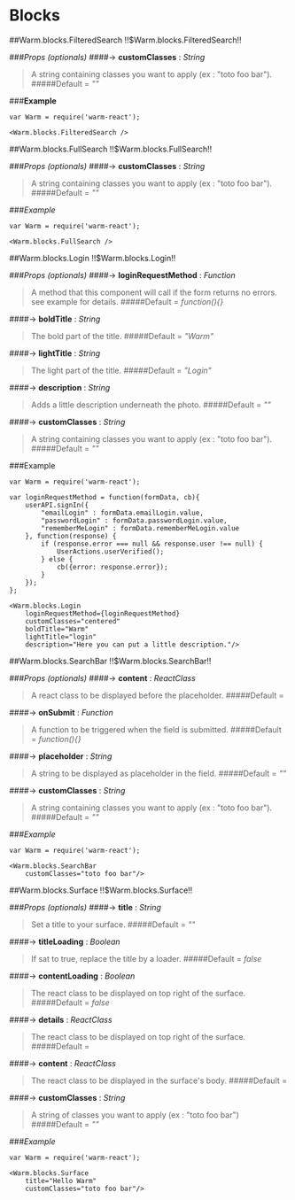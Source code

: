# Blocks


<!-- XXXXXXXXXXXXXXXXXXXXXXXXXXXXXXXXXXXXXXXXXXXXXXXXXXXXXXXXXXXXXXXXXXXXXXXXXXXXXXXXXXXXXXXXXXXXXXXXXXXXXXXXXXXXXXXX -->
##Warm.blocks.FilteredSearch !!$Warm.blocks.FilteredSearch!!

###*Props (optionals)*
####-> **customClasses** : *String*
> A string containing classes you want to apply (ex : "toto foo bar").
#####Default = *""*

###**Example**
```
var Warm = require('warm-react');

<Warm.blocks.FilteredSearch />
```


<!-- XXXXXXXXXXXXXXXXXXXXXXXXXXXXXXXXXXXXXXXXXXXXXXXXXXXXXXXXXXXXXXXXXXXXXXXXXXXXXXXXXXXXXXXXXXXXXXXXXXXXXXXXXXXXXXXX -->
##Warm.blocks.FullSearch !!$Warm.blocks.FullSearch!!

###*Props (optionals)*
####-> **customClasses** : *String*
> A string containing classes you want to apply (ex : "toto foo bar").
#####Default = *""*

###*Example*

```
var Warm = require('warm-react');

<Warm.blocks.FullSearch />
```


<!-- XXXXXXXXXXXXXXXXXXXXXXXXXXXXXXXXXXXXXXXXXXXXXXXXXXXXXXXXXXXXXXXXXXXXXXXXXXXXXXXXXXXXXXXXXXXXXXXXXXXXXXXXXXXXXXXX -->
##Warm.blocks.Login !!$Warm.blocks.Login!!

###*Props (optionals)*
####-> **loginRequestMethod** : *Function*
> A method that this component will call if the form returns no errors. see example for details.
#####Default = *function(){}*

####-> **boldTitle** : *String*
> The bold part of the title.
#####Default = *"Warm"*

####-> **lightTitle** : *String*
> The light part of the title.
#####Default = *"Login"*

####-> **description** : *String*
> Adds a little description underneath the photo.
#####Default = *""*

####-> **customClasses** : *String*
> A string containing classes you want to apply (ex : "toto foo bar").
#####Default = *""*

###Example

```
var Warm = require('warm-react');

var loginRequestMethod = function(formData, cb){
    userAPI.signIn({
        "emailLogin" : formData.emailLogin.value,
        "passwordLogin" : formData.passwordLogin.value,
        "rememberMeLogin" : formData.rememberMeLogin.value
    }, function(response) {
        if (response.error === null && response.user !== null) {
            UserActions.userVerified();
        } else {
            cb({error: response.error});
        }
    });
};

<Warm.blocks.Login
    loginRequestMethod={loginRequestMethod}
    customClasses="centered"
    boldTitle="Warm"
    lightTitle="login"
    description="Here you can put a little description."/>
```


<!-- XXXXXXXXXXXXXXXXXXXXXXXXXXXXXXXXXXXXXXXXXXXXXXXXXXXXXXXXXXXXXXXXXXXXXXXXXXXXXXXXXXXXXXXXXXXXXXXXXXXXXXXXXXXXXXXX -->
##Warm.blocks.SearchBar !!$Warm.blocks.SearchBar!!

###*Props (optionals)*
####-> **content** : *ReactClass*
> A react class to be displayed before the placeholder.
#####Default = *<div></div>*

####-> **onSubmit** : *Function*
> A function to be triggered when the field is submitted.
#####Default = *function(){}*

####-> **placeholder** : *String*
> A string to be displayed as placeholder in the field.
#####Default = *""*

####-> **customClasses** : *String*
> A string containing classes you want to apply (ex : "toto foo bar").
#####Default = *""*

###*Example*
```
var Warm = require('warm-react');

<Warm.blocks.SearchBar
    customClasses="toto foo bar"/>
```


<!-- XXXXXXXXXXXXXXXXXXXXXXXXXXXXXXXXXXXXXXXXXXXXXXXXXXXXXXXXXXXXXXXXXXXXXXXXXXXXXXXXXXXXXXXXXXXXXXXXXXXXXXXXXXXXXXXX -->
##Warm.blocks.Surface !!$Warm.blocks.Surface!!

###*Props (optionals)*
####-> **title** : *String*
> Set a title to your surface.
#####Default = *""*

####-> **titleLoading** : *Boolean*
> If sat to true, replace the title by a loader.
#####Default = *false*

####-> **contentLoading** : *Boolean*
> The react class to be displayed on top right of the surface.
#####Default = *false*

####-> **details** : *ReactClass*
> The react class to be displayed on top right of the surface.
#####Default = *<div></div>*

####-> **content** : *ReactClass*
> The react class to be displayed in the surface's body.
#####Default = *<div></div>*

####-> **customClasses** : *String*
> A string of classes you want to apply (ex : "toto foo bar")
#####Default = *""*

###*Example*
```
var Warm = require('warm-react');

<Warm.blocks.Surface
    title="Hello Warm"
    customClasses="toto foo bar"/>
```
